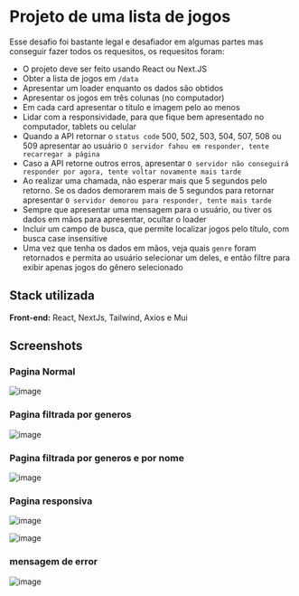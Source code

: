 
# Projeto de uma lista de jogos

Esse desafio foi bastante legal e desafiador em algumas partes mas conseguir fazer todos os requesitos, os requesitos foram:

- O projeto deve ser feito usando React ou Next.JS
- Obter a lista de jogos em `/data`
- Apresentar um loader enquanto os dados são obtidos
- Apresentar os jogos em três colunas (no computador)
- Em cada card apresentar o título e imagem pelo ao menos
- Lidar com a responsividade, para que fique bem apresentado no computador, tablets ou celular
- Quando a API retornar o `status code` 500, 502, 503, 504, 507, 508 ou 509 apresentar ao usuário `O servidor fahou em responder, tente recarregar a página`
- Caso a API retorne outros erros, apresentar `O servidor não conseguirá responder por agora, tente voltar novamente mais tarde`
- Ao realizar uma chamada, não esperar mais que 5 segundos pelo retorno. Se os dados demorarem mais de 5 segundos para retornar apresentar `O servidor demorou para responder, tente mais tarde`
- Sempre que apresentar uma mensagem para o usuário, ou tiver os dados em mãos para apresentar, ocultar o loader
- Incluir um campo de busca, que permite localizar jogos pelo título, com busca case insensitive
- Uma vez que tenha os dados em mãos, veja quais `genre` foram retornados e permita ao usuário selecionar um deles, e então filtre para exibir apenas jogos do gênero selecionado


## Stack utilizada

**Front-end:** React, NextJs, Tailwind, Axios e Mui

## Screenshots

### Pagina Normal

![image](https://github.com/wendesongomes/game-list/assets/82889172/77bfda70-5860-4adb-8032-dca9fcaebd08)

### Pagina filtrada por generos

![image](https://github.com/wendesongomes/game-list/assets/82889172/6af235dc-a71e-4422-9f39-f8dfb1782bfd)

### Pagina filtrada por generos e por nome

![image](https://github.com/wendesongomes/game-list/assets/82889172/afbe4f74-f1b9-4668-aa1e-8de5f5bf1495)

### Pagina responsiva

![image](https://github.com/wendesongomes/game-list/assets/82889172/11c704b8-7200-4487-86bd-dce912fc1834)


![image](https://github.com/wendesongomes/game-list/assets/82889172/ab1be546-14a3-4bc3-b407-ab49c3db592c)

### mensagem de error

![image](https://github.com/wendesongomes/game-list/assets/82889172/6ac96463-db0e-4bac-9ece-2e368b2e6bdd)

